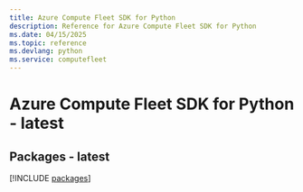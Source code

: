 ```yaml
---
title: Azure Compute Fleet SDK for Python
description: Reference for Azure Compute Fleet SDK for Python
ms.date: 04/15/2025
ms.topic: reference
ms.devlang: python
ms.service: computefleet
---
```

# Azure Compute Fleet SDK for Python - latest
## Packages - latest
[!INCLUDE [packages](compute-fleet-index.md)]